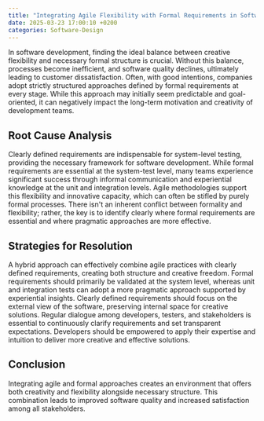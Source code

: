 ```yaml
---
title: "Integrating Agile Flexibility with Formal Requirements in Software Development"
date: 2025-03-23 17:00:10 +0200
categories: Software-Design
---
```


In software development, finding the ideal balance between creative flexibility and necessary formal structure is crucial. Without this balance, processes become inefficient, and software quality declines, ultimately leading to customer dissatisfaction. Often, with good intentions, companies adopt strictly structured approaches defined by formal requirements at every stage. While this approach may initially seem predictable and goal-oriented, it can negatively impact the long-term motivation and creativity of development teams.

## Root Cause Analysis

Clearly defined requirements are indispensable for system-level testing, providing the necessary framework for software development. While formal requirements are essential at the system-test level, many teams experience significant success through informal communication and experiential knowledge at the unit and integration levels. Agile methodologies support this flexibility and innovative capacity, which can often be stifled by purely formal processes. There isn't an inherent conflict between formality and flexibility; rather, the key is to identify clearly where formal requirements are essential and where pragmatic approaches are more effective.

## Strategies for Resolution

A hybrid approach can effectively combine agile practices with clearly defined requirements, creating both structure and creative freedom. Formal requirements should primarily be validated at the system level, whereas unit and integration tests can adopt a more pragmatic approach supported by experiential insights. Clearly defined requirements should focus on the external view of the software, preserving internal space for creative solutions. Regular dialogue among developers, testers, and stakeholders is essential to continuously clarify requirements and set transparent expectations. Developers should be empowered to apply their expertise and intuition to deliver more creative and effective solutions.

## Conclusion

Integrating agile and formal approaches creates an environment that offers both creativity and flexibility alongside necessary structure. This combination leads to improved software quality and increased satisfaction among all stakeholders. 

